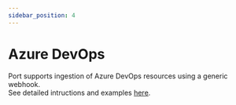 ```yaml
---
sidebar_position: 4
---
```


# Azure DevOps

Port supports ingestion of Azure DevOps resources using a generic webhook.  
See detailed intructions and examples [here](/build-your-software-catalog/custom-integration/webhook/examples/azuredevops).
